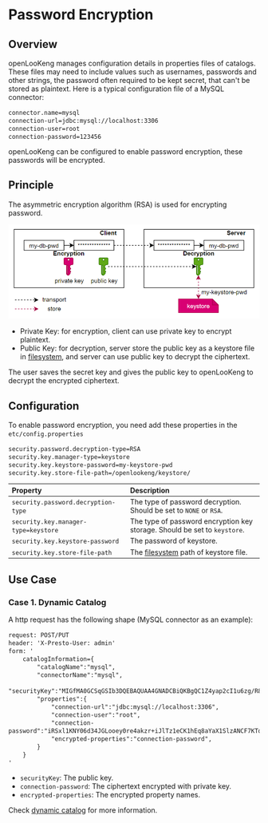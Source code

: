 
Password Encryption
===================

Overview
-------------------------
openLooKeng manages configuration details in properties files of catalogs. These files may need to include values such as usernames, passwords and other strings, the password often required to be kept secret, that can't be stored as plaintext.
Here is a typical configuration file of a MySQL connector:
```
connector.name=mysql
connection-url=jdbc:mysql://localhost:3306
connection-user=root
connection-password=123456
```
openLooKeng can be configured to enable password encryption, these passwords will be encrypted.

Principle
-------------------------
The asymmetric encryption algorithm (RSA) is used for encrypting password.

![principle](../images/password-encryption-principal.PNG)

* Private Key: for encryption, client can use private key to encrypt plaintext.
* Public Key: for decryption, server store the public key as a keystore file in [filesystem](../develop/filesystem.md), and server can use public key to decrypt the ciphertext.

The user saves the secret key and gives the public key to openLooKeng to decrypt the encrypted ciphertext.

Configuration
-------------------------

To enable password encryption, you need add these properties in the `etc/config.properties`
```
security.password.decryption-type=RSA
security.key.manager-type=keystore
security.key.keystore-password=my-keystore-pwd
security.key.store-file-path=/openlookeng/keystore/
```

| Property                          | Description                                                  |
| :-------------------------------- | :----------------------------------------------------------- |
| `security.password.decryption-type` | The type of password decryption. Should be set to `NONE` or `RSA`. |
| `security.key.manager-type=keystore`       | The type of password encryption key storage. Should be set to `keystore`. |
| `security.key.keystore-password`          | The password of keystore.                                         |
| `security.key.store-file-path`          | The [filesystem](../develop/filesystem.md) path of keystore file.                                          |

Use Case
-------------------------
### Case 1. Dynamic Catalog
A http request has the following shape (MySQL connector as an example):
```
request: POST/PUT
header: 'X-Presto-User: admin'
form: '
    catalogInformation={
        "catalogName":"mysql",
        "connectorName":"mysql",
        "securityKey":"MIGfMA0GCSqGSIb3DQEBAQUAA4GNADCBiQKBgQC1Z4yap2cI1u6zg/R8vTcltOy8xxeOt/VG0xEArud+c5rI9h2kWy8Uo7hTFN/JapVDENT17fEzd+SqrlvcmD8ceDH07+OW2RRGcQjR0GKpKGSmubEHdH01xzpuQ1+m83B84Ir5eqcWx6QIwBPQsqqjeNpHhYdJLMpSrX1V+c7UUQIDAQAB",
        "properties":{
            "connection-url":"jdbc:mysql://localhost:3306",
            "connection-user":"root",
            "connection-password":"iRSxl1KNY06d34JGLooey0re4akzr+iJlTz1eCK1hEq8aYaX1SlzANCF7KTq6o2cF71OjINGvNjR0DXRed6gu3QYODw1Src0wiY0OvO9xfcffVt2rFvM/o238MJz1yhIcPn1BrrEgW5qVjzbbvzkS/fX+pTDqKNGAd3qefDLCuc=",
            "encrypted-properties":"connection-password",
        }
    }
'
```
* `securityKey`: The public key.
* `connection-password`: The ciphertext encrypted with private key.
* `encrypted-properties`: The encrypted property names.

Check [dynamic catalog](../admin/dynamic-catalog.md) for more information.